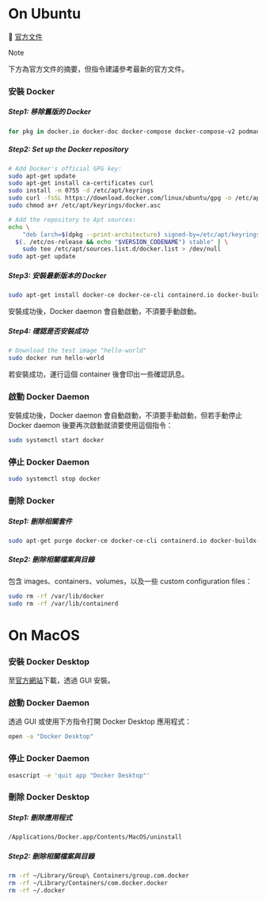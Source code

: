 # On Ubuntu

📄 [官方文件](https://docs.docker.com/engine/install/ubuntu/)

>[!Note]
>下方為官方文件的摘要，但指令建議參考最新的官方文件。

### 安裝 Docker

##### Step1: 移除舊版的 Docker

```bash
for pkg in docker.io docker-doc docker-compose docker-compose-v2 podman-docker containerd runc; do sudo apt-get remove $pkg; done
```

##### Step2: Set up the Docker repository

```bash
# Add Docker's official GPG key:
sudo apt-get update
sudo apt-get install ca-certificates curl
sudo install -m 0755 -d /etc/apt/keyrings
sudo curl -fsSL https://download.docker.com/linux/ubuntu/gpg -o /etc/apt/keyrings/docker.asc
sudo chmod a+r /etc/apt/keyrings/docker.asc

# Add the repository to Apt sources:
echo \
    "deb [arch=$(dpkg --print-architecture) signed-by=/etc/apt/keyrings/docker.asc] https://download.docker.com/linux/ubuntu \
  $(. /etc/os-release && echo "$VERSION_CODENAME") stable" | \
    sudo tee /etc/apt/sources.list.d/docker.list > /dev/null
sudo apt-get update
```

##### Step3: 安裝最新版本的 Docker

```bash
sudo apt-get install docker-ce docker-ce-cli containerd.io docker-buildx-plugin docker-compose-plugin
```

安裝成功後，Docker daemon 會自動啟動，不須要手動啟動。

##### Step4: 確認是否安裝成功

```bash
# Download the test image "hello-world"
sudo docker run hello-world
```

若安裝成功，運行這個 container 後會印出一些確認訊息。

### 啟動 Docker Daemon

安裝成功後，Docker daemon 會自動啟動，不須要手動啟動，但若手動停止 Docker daemon 後要再次啟動就須要使用這個指令：

```bash
sudo systemctl start docker
```

### 停止 Docker Daemon

```bash
sudo systemctl stop docker
```

### 刪除 Docker

##### Step1: 刪除相關套件

```bash
sudo apt-get purge docker-ce docker-ce-cli containerd.io docker-buildx-plugin docker-compose-plugin docker-ce-rootless-extras
```

##### Step2: 刪除相關檔案與目錄

包含 images、containers、volumes，以及一些 custom configuration files：

```bash
sudo rm -rf /var/lib/docker
sudo rm -rf /var/lib/containerd
```

# On MacOS

### 安裝 Docker Desktop

至[官方網站](https://docs.docker.com/desktop/install/mac-install/)下載，透過 GUI 安裝。

### 啟動 Docker Daemon

透過 GUI 或使用下方指令打開 Docker Desktop 應用程式：

```bash
open -a "Docker Desktop"
```

### 停止 Docker Daemon

```bash
osascript -e 'quit app "Docker Desktop"'
```

### 刪除 Docker Desktop

##### Step1: 刪除應用程式

```bash
/Applications/Docker.app/Contents/MacOS/uninstall
```

##### Step2: 刪除相關檔案與目錄

```bash
rm -rf ~/Library/Group\ Containers/group.com.docker
rm -rf ~/Library/Containers/com.docker.docker
rm -rf ~/.docker
```
